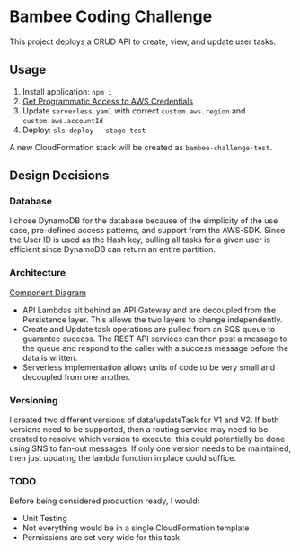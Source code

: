 # Bambee Coding Challenge

This project deploys a CRUD API to create, view, and update user tasks.

## Usage

1. Install application: `npm i`
2. [Get Programmatic Access to AWS Credentials](https://docs.aws.amazon.com/general/latest/gr/aws-sec-cred-types.html)
3. Update `serverless.yaml` with correct `custom.aws.region` and `custom.aws.accountId`
4. Deploy: `sls deploy --stage test`

A new CloudFormation stack will be created as `bambee-challenge-test`.

## Design Decisions

### Database

I chose DynamoDB for the database because of the simplicity of the use case, pre-defined access patterns, and 
support from the AWS-SDK. Since the User ID is used as the Hash key, pulling all tasks for a given user is efficient 
since DynamoDB can return an entire partition.

### Architecture

[Component Diagram](https://lucid.app/lucidchart/invitations/accept/1f4d7180-8ad0-492f-afb2-c376aec31d51?viewport_loc=-554%2C-325%2C4041%2C2048%2C0_0)

* API Lambdas sit behind an API Gateway and are decoupled from the Persistence layer. This allows the two layers to 
change independently.
* Create and Update task operations are pulled from an SQS queue to guarantee success. The REST API services can then 
post a message to the queue and respond to the caller with a success message before the data is written.
* Serverless implementation allows units of code to be very small and decoupled from one another.

### Versioning

I created two different versions of data/updateTask for V1 and V2. If both versions need to be supported, then a routing
service may need to be created to resolve which version to execute; this could potentially be done using SNS to fan-out 
messages. If only one version needs to be maintained, then just updating the lambda function in place could suffice.

### TODO

Before being considered production ready, I would:

* Unit Testing
* Not everything would be in a single CloudFormation template
* Permissions are set very wide for this task
